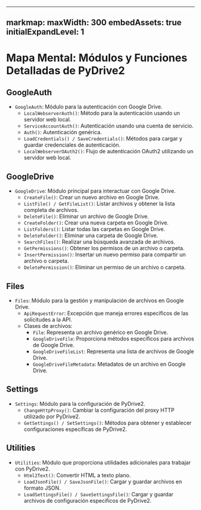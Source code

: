 
---
markmap:
  maxWidth: 300
  embedAssets: true
  initialExpandLevel: 1
---

 # Mapa Mental: Módulos y Funciones Detalladas de PyDrive2

## GoogleAuth
- `GoogleAuth`: Módulo para la autenticación con Google Drive.
  - `LocalWebserverAuth()`: Método para la autenticación usando un servidor web local.
  - `ServiceAccountAuth()`: Autenticación usando una cuenta de servicio.
  - `Auth()`: Autenticación genérica.
  - `LoadCredentials() / SaveCredentials()`: Métodos para cargar y guardar credenciales de autenticación.
  - `LocalWebserverOAuth2()`: Flujo de autenticación OAuth2 utilizando un servidor web local.

## GoogleDrive
- `GoogleDrive`: Módulo principal para interactuar con Google Drive.
  - `CreateFile()`: Crear un nuevo archivo en Google Drive.
  - `ListFile() / GetFileList()`: Listar archivos y obtener la lista completa de archivos.
  - `DeleteFile()`: Eliminar un archivo de Google Drive.
  - `CreateFolder()`: Crear una nueva carpeta en Google Drive.
  - `ListFolders()`: Listar todas las carpetas en Google Drive.
  - `DeleteFolder()`: Eliminar una carpeta de Google Drive.
  - `SearchFiles()`: Realizar una búsqueda avanzada de archivos.
  - `GetPermissions()`: Obtener los permisos de un archivo o carpeta.
  - `InsertPermission()`: Insertar un nuevo permiso para compartir un archivo o carpeta.
  - `DeletePermission()`: Eliminar un permiso de un archivo o carpeta.

## Files
- `Files`: Módulo para la gestión y manipulación de archivos en Google Drive.
  - `ApiRequestError`: Excepción que maneja errores específicos de las solicitudes a la API.
  - Clases de archivos:
    - `File`: Representa un archivo genérico en Google Drive.
    - `GoogleDriveFile`: Proporciona métodos específicos para archivos de Google Drive.
    - `GoogleDriveFileList`: Representa una lista de archivos de Google Drive.
    - `GoogleDriveFileMetadata`: Metadatos de un archivo en Google Drive.

## Settings
- `Settings`: Módulo para la configuración de PyDrive2.
  - `ChangeHttpProxy()`: Cambiar la configuración del proxy HTTP utilizado por PyDrive2.
  - `GetSettings() / SetSettings()`: Métodos para obtener y establecer configuraciones específicas de PyDrive2.

## Utilities
- `Utilities`: Módulo que proporciona utilidades adicionales para trabajar con PyDrive2.
  - `Html2Text()`: Convertir HTML a texto plano.
  - `LoadJsonFile() / SaveJsonFile()`: Cargar y guardar archivos en formato JSON.
  - `LoadSettingsFile() / SaveSettingsFile()`: Cargar y guardar archivos de configuración específicos de PyDrive2.

